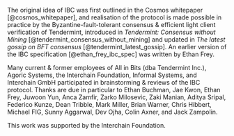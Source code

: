 The original idea of IBC was first outlined in the Cosmos whitepaper [@cosmos_whitepaper], and realisation of the protocol is made possible in practice by the Byzantine-fault-tolerant consensus & efficient light client verification of Tendermint, introduced in *Tendermint: Consensus without Mining* [@tendermint_consensus_without_mining] and updated in *The latest gossip on BFT consensus* [@tendermint_latest_gossip]. An earlier version of the IBC specification [@ethan_frey_ibc_spec] was written by Ethan Frey.

Many current & former employees of All in Bits (dba Tendermint Inc.), Agoric Systems, the Interchain Foundation, Informal Systems, and Interchain GmbH participated in brainstorming & reviews of the IBC protocol. Thanks are due in particular to Ethan Buchman, Jae Kwon, Ethan Frey, Juwoon Yun, Anca Zamfir, Zarko Milosevic, Zaki Manian, Aditya Sripal, Federico Kunze, Dean Tribble, Mark Miller, Brian Warner, Chris Hibbert, Michael FIG, Sunny Aggarwal, Dev Ojha, Colin Axner, and Jack Zampolin.

This work was supported by the Interchain Foundation.
